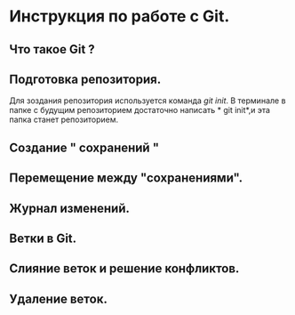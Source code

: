 # Инструкция по работе с Git.

## Что такое Git ?

## Подготовка репозитория.
Для зоздания репозитория  используется команда *git init*. В терминале в папке с будущим репозиторием достаточно написать * git init*,и эта папка станет репозиторием.
## Создание " сохранений "

## Перемещение между "сохранениями".

## Журнал изменений.

## Ветки в Git.

## Слияние веток и решение конфликтов.

## Удаление веток.